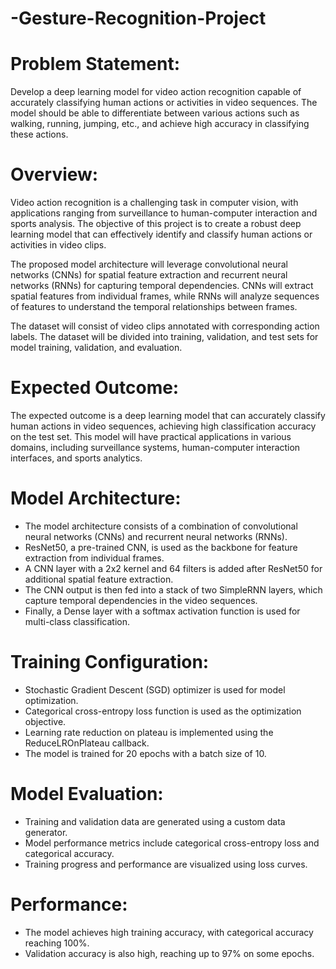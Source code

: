 # -Gesture-Recognition-Project

# Problem Statement:

Develop a deep learning model for video action recognition capable of accurately classifying human actions or activities in video sequences. The model should be able to differentiate between various actions such as walking, running, jumping, etc., and achieve high accuracy in classifying these actions.

# Overview:

Video action recognition is a challenging task in computer vision, with applications ranging from surveillance to human-computer interaction and sports analysis. The objective of this project is to create a robust deep learning model that can effectively identify and classify human actions or activities in video clips.

The proposed model architecture will leverage convolutional neural networks (CNNs) for spatial feature extraction and recurrent neural networks (RNNs) for capturing temporal dependencies. CNNs will extract spatial features from individual frames, while RNNs will analyze sequences of features to understand the temporal relationships between frames.

The dataset will consist of video clips annotated with corresponding action labels. The dataset will be divided into training, validation, and test sets for model training, validation, and evaluation.

# Expected Outcome:

The expected outcome is a deep learning model that can accurately classify human actions in video sequences, achieving high classification accuracy on the test set. This model will have practical applications in various domains, including surveillance systems, human-computer interaction interfaces, and sports analytics.

# Model Architecture:

- The model architecture consists of a combination of convolutional neural networks (CNNs) and recurrent neural networks (RNNs).
- ResNet50, a pre-trained CNN, is used as the backbone for feature extraction from individual frames.
- A CNN layer with a 2x2 kernel and 64 filters is added after ResNet50 for additional spatial feature extraction.
- The CNN output is then fed into a stack of two SimpleRNN layers, which capture temporal dependencies in the video sequences.
- Finally, a Dense layer with a softmax activation function is used for multi-class classification.

# Training Configuration:

- Stochastic Gradient Descent (SGD) optimizer is used for model optimization.
- Categorical cross-entropy loss function is used as the optimization objective.
- Learning rate reduction on plateau is implemented using the ReduceLROnPlateau callback.
- The model is trained for 20 epochs with a batch size of 10.

# Model Evaluation:

- Training and validation data are generated using a custom data generator.
- Model performance metrics include categorical cross-entropy loss and categorical accuracy.
- Training progress and performance are visualized using loss curves.

# Performance:

- The model achieves high training accuracy, with categorical accuracy reaching 100%.
- Validation accuracy is also high, reaching up to 97% on some epochs.
